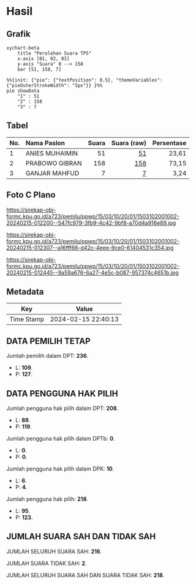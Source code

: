 # Hasil

## Grafik

```mermaid
xychart-beta
    title "Perolehan Suara TPS"
    x-axis [01, 02, 03]
    y-axis "Suara" 0 --> 158
    bar [51, 158, 7]
```

```mermaid
%%{init: {"pie": {"textPosition": 0.5}, "themeVariables": {"pieOuterStrokeWidth": "5px"}} }%%
pie showData
    "1" : 51
    "2" : 158
    "3" : 7
```

## Tabel

| No. | Nama Paslon    | Suara | Suara (raw) | Persentase |
|:--- |:-------------- | -----:| -----------:| ----------:|
| 1   | ANIES MUHAIMIN | 51    | [51][p-1]   | 23,61      |
| 2   | PRABOWO GIBRAN | 158   | [158][p-2]  | 73,15      |
| 3   | GANJAR MAHFUD  | 7     | [7][p-3]    | 3,24       |


[p-1]: https://github.com/gigit-pemilu/pemilu-2024-15-jambi/blob/main/pilpres/hitung-suara/sub/15-jambi/sub/03-sarolangun/sub/10-cermin-nan-gedang/sub/2001-kampung-tujuh/sub/002-tps/sub/paslon-1.txt
[p-2]: https://github.com/gigit-pemilu/pemilu-2024-15-jambi/blob/main/pilpres/hitung-suara/sub/15-jambi/sub/03-sarolangun/sub/10-cermin-nan-gedang/sub/2001-kampung-tujuh/sub/002-tps/sub/paslon-2.txt
[p-3]: https://github.com/gigit-pemilu/pemilu-2024-15-jambi/blob/main/pilpres/hitung-suara/sub/15-jambi/sub/03-sarolangun/sub/10-cermin-nan-gedang/sub/2001-kampung-tujuh/sub/002-tps/sub/paslon-3.txt

## Foto C Plano

https://sirekap-obj-formc.kpu.go.id/a723/pemilu/ppwp/15/03/10/20/01/1503102001002-20240215-012200--547fc979-3fb9-4c42-9bf8-a70d4a916e89.jpg

https://sirekap-obj-formc.kpu.go.id/a723/pemilu/ppwp/15/03/10/20/01/1503102001002-20240215-012307--a16fff66-d42c-4eee-9ce0-61404531c354.jpg

https://sirekap-obj-formc.kpu.go.id/a723/pemilu/ppwp/15/03/10/20/01/1503102001002-20240215-012445--9a59a676-6a27-4e5c-b087-957374c4651b.jpg


## Metadata

| Key        | Value               |
| ---------- | ------------------- |
| Time Stamp | 2024-02-15 22:40:13 |


## DATA PEMILIH TETAP

Jumlah pemilih dalam DPT: **236**.
 * L: **109**.
 * P: **127**.

## DATA PENGGUNA HAK PILIH

Jumlah pengguna hak pilih dalam DPT: **208**.
 * L: **89**.
 * P: **119**.

Jumlah pengguna hak pilih dalam DPTb: **0**.
 * L: **0**.
 * P: **0**.

Jumlah pengguna hak pilih dalam DPK: **10**.
 * L: **6**.
 * P: **4**.

Jumlah pengguna hak pilih: **218**.
 * L: **95**.
 * P: **123**.

## JUMLAH SUARA SAH DAN TIDAK SAH

JUMLAH SELURUH SUARA SAH: **216**.

JUMLAH SUARA TIDAK SAH: **2**.

JUMLAH SELURUH SUARA SAH DAN SUARA TIDAK SAH: **218**.


